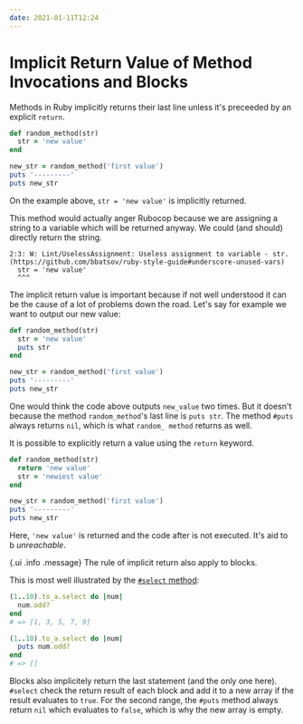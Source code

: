 ```yaml
---
date: 2021-01-11T12:24
---
```


# Implicit Return Value of Method Invocations and Blocks

Methods in Ruby implicitly returns their last line unless it's preceeded by an
explicit `return`.

```ruby
def random_method(str)
  str = 'new value'
end

new_str = random_method('first value')
puts '---------'
puts new_str
```

On the example above, `str = 'new value'` is implicitly returned.

This method would actually anger Rubocop because we are assigning a string to a
variable which will be returned anyway. We could (and should) directly return
the string.

```
2:3: W: Lint/UselessAssignment: Useless assignment to variable - str. (https://github.com/bbatsov/ruby-style-guide#underscore-unused-vars)
  str = 'new value'
  ^^^
```

The implicit return value is important because if not well understood it can be
the cause of a lot of problems down the road. Let's say for example we want to
output our new value:

```ruby
def random_method(str)
  str = 'new value'
  puts str
end

new_str = random_method('first value')
puts '---------'
puts new_str
```

One would think the code above outputs `new_value` two times. But it doesn't
because the method `random_method`'s last line is `puts str`. The method
`#puts` always returns `nil`, which is what `random_ method` returns as well.

It is possible to explicitly return a value using the `return` keyword.

```ruby
def random_method(str)
  return 'new value'
  str = 'newiest value'
end

new_str = random_method('first value')
puts '---------'
puts new_str
```

Here, `'new value'` is returned and the code after is not executed. It's aid to
b _unreachable_.

{.ui .info .message}
The rule of implicit return also apply to blocks.

This is most well illustrated by the [`#select`
method](collection-methods.md#select):

```ruby
(1..10).to_a.select do |num|
  num.odd?
end
# => [1, 3, 5, 7, 9]

(1..10).to_a.select do |num|
  puts num.odd?
end
# => []
```

Blocks also implicitely return the last statement (and the only one here).
`#select` check the return result of each block and add it to a new array if
the result evaluates to `true`. For the second range, the `#puts` method always
return `nil` which evaluates to `false`, which is why the new array is empty.

